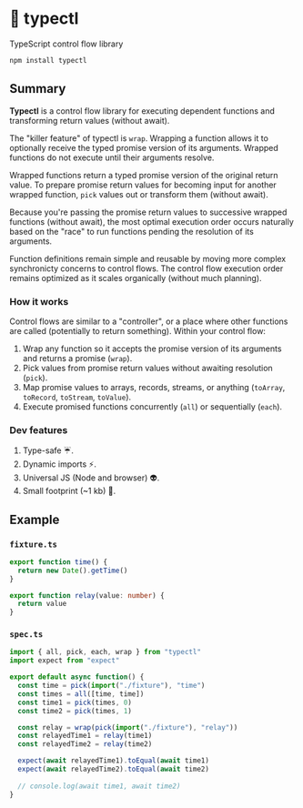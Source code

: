 # 🚰 typectl

TypeScript control flow library

```bash
npm install typectl
```

## Summary

**Typectl** is a control flow library for executing dependent functions and transforming return values (without await).

The "killer feature" of typectl is `wrap`. Wrapping a function allows it to optionally receive the typed promise version of its arguments. Wrapped functions do not execute until their arguments resolve.

Wrapped functions return a typed promise version of the original return value. To prepare promise return values for becoming input for another wrapped function, `pick` values out or transform them (without await).

Because you're passing the promise return values to successive wrapped functions (without await), the most optimal execution order occurs naturally based on the "race" to run functions pending the resolution of its arguments.

Function definitions remain simple and reusable by moving more complex synchronicty concerns to control flows. The control flow execution order remains optimized as it scales organically (without much planning).

### How it works

Control flows are similar to a "controller", or a place where other functions are called (potentially to return something). Within your control flow:

1. Wrap any function so it accepts the promise version of its arguments and returns a promise (`wrap`).
2. Pick values from promise return values without awaiting resolution (`pick`).
3. Map promise values to arrays, records, streams, or anything (`toArray`, `toRecord`, `toStream`, `toValue`).
4. Execute promised functions concurrently (`all`) or sequentially (`each`).

### Dev features

1. Type-safe ☔.
2. Dynamic imports ⚡.
3. Universal JS (Node and browser) 👽.
4. Small footprint (~1 kb) 👣.

## Example

### `fixture.ts`

```typescript
export function time() {
  return new Date().getTime()
}

export function relay(value: number) {
  return value
}
```

### `spec.ts`

```typescript
import { all, pick, each, wrap } from "typectl"
import expect from "expect"

export default async function() {
  const time = pick(import("./fixture"), "time")
  const times = all([time, time])
  const time1 = pick(times, 0)
  const time2 = pick(times, 1)

  const relay = wrap(pick(import("./fixture"), "relay"))
  const relayedTime1 = relay(time1)
  const relayedTime2 = relay(time2)

  expect(await relayedTime1).toEqual(await time1)
  expect(await relayedTime2).toEqual(await time2)
  
  // console.log(await time1, await time2)
}
```